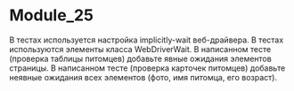 # Module_25
В тестах используется настройка implicitly-wait веб-драйвера.
В тестах используются элементы класса WebDriverWait.
В написанном тесте (проверка таблицы питомцев) добавьте явные ожидания элементов страницы.
В написанном тесте (проверка карточек питомцев) добавьте неявные ожидания всех элементов (фото, имя питомца, его возраст).
